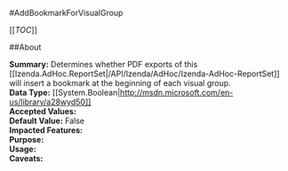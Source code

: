 #AddBookmarkForVisualGroup

[[_TOC_]]

##About

**Summary:** Determines whether PDF exports of this [[Izenda.AdHoc.ReportSet|/API/Izenda/AdHoc/Izenda-AdHoc-ReportSet]] will insert a bookmark at the beginning of each visual group.  
**Data Type:** [[System.Boolean|http://msdn.microsoft.com/en-us/library/a28wyd50]]  
**Accepted Values:**   
**Default Value:** False  
**Impacted Features:**   
**Purpose:**   
**Usage:**   
**Caveats:**   

